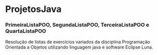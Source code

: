 # ProjetosJava

### PrimeiraListaPOO, SegundaListaPOO, TerceiraListaPOO e QuartaListaPOO
Resolução de listas de exercícios variados da disciplina Programação Orientada a Objetos utilizando linguagem java e software Eclipse Luna.
